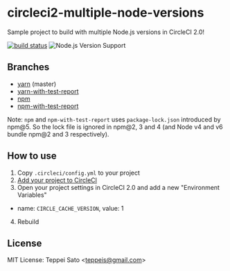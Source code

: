 circleci2-multiple-node-versions
====
Sample project to build with multiple Node.js versions in CircleCI 2.0!

[![build status][circleci-image]][circleci-url]
![Node.js Version Support][node-version]

## Branches

- [yarn](https://github.com/teppeis-sandbox/circleci2-multiple-node-versions/tree/yarn) (master)
- [yarn-with-test-report](https://github.com/teppeis-sandbox/circleci2-multiple-node-versions/tree/yarn-with-test-report)
- [npm](https://github.com/teppeis-sandbox/circleci2-multiple-node-versions/tree/npm)
- [npm-with-test-report](https://github.com/teppeis-sandbox/circleci2-multiple-node-versions/tree/npm-with-test-report)

Note: `npm` and `npm-with-test-report` uses `package-lock.json` introduced by npm@5.
So the lock file is ignored in npm@2, 3 and 4 (and Node v4 and v6 bundle npm@2 and 3 respectively).

## How to use

1. Copy `.circleci/config.yml` to your project
2. [Add your project to CircleCI](https://circleci.com/docs/2.0/first-steps/)
3. Open your project settings in CircleCI 2.0 and add a new "Environment Variables"
  - name: `CIRCLE_CACHE_VERSION`, value: 1
4. Rebuild

## License

MIT License: Teppei Sato &lt;teppeis@gmail.com&gt;

[circleci-image]: https://circleci.com/gh/teppeis-sandbox/circleci2-multiple-node-versions.svg?style=svg
[circleci-url]: https://circleci.com/gh/teppeis-sandbox/circleci2-multiple-node-versions
[node-version]: https://img.shields.io/badge/Node.js%20support-v4,v6,v8-brightgreen.svg
